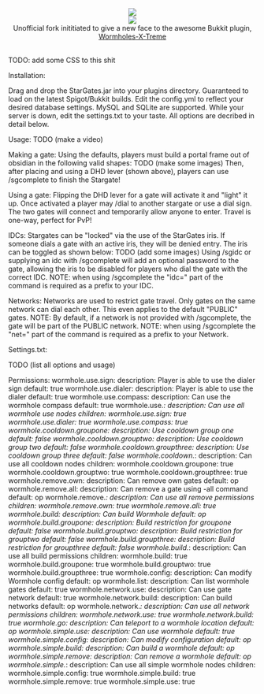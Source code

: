 <div align="center">
<img src="http://i1279.photobucket.com/albums/y523/textcraft/Jan%202015%20-%204/efbeb7161a01272d77b928c11aaa7c8dafc43cd8da39a3ee5e6b4b0d3255bfef95601890afd80709da39a3ee5e6b4b0d3255bfef95601890afd80709e0eb7f459c1e8c372a01_zps83f4e729.png"></img>
<br>
<img src="http://www.yogaflight.com/images/hor_rule.jpg"></img>
<br>
Unofficial fork inititiated to give a new face to the awesome Bukkit plugin, <a href="https://github.com/Wormhole-X-Treme/Wormhole-X-Treme">Wormholes-X-Treme</a>
<br>
</div>
<br>

TODO: add some CSS to this shit

Installation:

  Drag and drop the StarGates.jar into your plugins directory. Guaranteed to load on the latest Spigot/Bukkit builds.
  Edit the config.yml to reflect your desired database settings. MySQL and SQLite are supported. While your server is   down, edit the settings.txt to your taste. All options are decribed in detail below.

Usage:
TODO (make a video)

  Making a gate:
    Using the defaults, players must build a portal frame out of obsidian in the following valid shapes:
    TODO (make some images)
    Then, after placing and using a DHD lever (shown above), players can use /sgcomplete to finish the Stargate!
    
  Using a gate:
    Flipping the DHD lever for a gate will activate it and "light" it up. Once activated a player may /dial to another     stargate or use a dial sign. The two gates will connect and temporarily allow anyone to enter. Travel is one-way,     perfect for PvP!
    
  IDCs:
    Stargates can be "locked" via the use of the StarGates iris. If someone dials a gate with an active iris, they        will be denied entry. The iris can be toggled as shown below:
    TODO (add some images)
    Using /sgidc or supplying an idc with /sgcomplete will add an optional password to the gate, allowing the iris to     be disabled for players who dial the gate with the correct IDC.
    NOTE: when using /sgcomplete the "idc=" part of the command is required as a prefix to your IDC.
  
  Networks:
    Networks are used to restrict gate travel. Only gates on the same network can dial each other. This even applies      to the default "PUBLIC" gates.
    NOTE: By default, if a network is not provided with /sgcomplete, the gate will be part of the PUBLIC network.
    NOTE: when using /sgcomplete the "net=" part of the command is required as a prefix to your Network.

Settings.txt:

  TODO (list all options and usage)

Permissions:
  wormhole.use.sign:
    description: Player is able to use the dialer sign
    default: true
  wormhole.use.dialer:
    description: Player is able to use the dialer
    default: true
  wormhole.use.compass:
    description: Can use the wormhole compass
    default: true
  wormhole.use.*:
    description: Can use all wormhole use nodes
    children:
      wormhole.use.sign: true
      wormhole.use.dialer: true
      wormhole.use.compass: true
  wormhole.cooldown.groupone:
    description: Use cooldown group one
    default: false
  wormhole.cooldown.grouptwo:
    description: Use cooldown group two
    default: false
  wormhole.cooldown.groupthree:
    description: Use cooldown group three
    default: false
  wormhole.cooldown.*:
    description: Can use all cooldown nodes
    children:
      wormhole.cooldown.groupone: true
      wormhole.cooldown.grouptwo: true
      wormhole.cooldown.groupthree: true
  wormhole.remove.own:
    description: Can remove own gates
    default: op
  wormhole.remove.all:
    description: Can remove a gate using -all command
    default: op
  wormhole.remove.*:
    description: Can use all remove permissions
    children:
      wormhole.remove.own: true
      wormhole.remove.all: true
  wormhole.build:
    description: Can build Wormhole
    default: op
  wormhole.build.groupone:
    description: Build restriction for groupone
    default: false
  wormhole.build.grouptwo:
    description: Build restriction for grouptwo
    default: false
  wormhole.build.groupthree:
    description: Build restriction for groupthree
    default: false
  wormhole.build.*:
    description: Can use all build permissions
    children:
      wormhole.build: true
      wormhole.build.groupone: true
      wormhole.build.grouptwo: true
      wormhole.build.groupthree: true
  wormhole.config:
    description: Can modify Wormhole config
    default: op
  wormhole.list:
    description: Can list wormhole gates
    default: true
  wormhole.network.use:
    description: Can use gate network
    default: true
  wormhole.network.build:
    description: Can build networks
    default: op
  wormhole.network.*:
    description: Can use all network permissions
    children:
      wormhole.network.use: true
      wormhole.network.build: true
  wormhole.go:
    description: Can teleport to a wormhole location
    default: op
  wormhole.simple.use:
    description: Can use wormhole
    default: true
  wormhole.simple.config:
    description: Can modify configuration
    default: op
  wormhole.simple.build:
    description: Can build a wormhole
    default: op
  wormhole.simple.remove:
    description: Can remove a wormhole
    default: op
  wormhole.simple.*:
    description: Can use all simple wormhole nodes
    children:
      wormhole.simple.config: true
      wormhole.simple.build: true
      wormhole.simple.remove: true
      wormhole.simple.use: true
